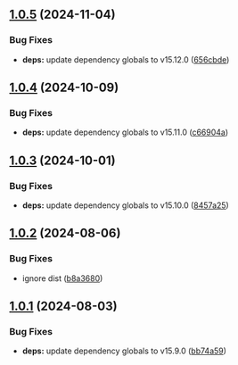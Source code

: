 ## [1.0.5](https://github.com/eik-lib/eslint-config/compare/v1.0.4...v1.0.5) (2024-11-04)


### Bug Fixes

* **deps:** update dependency globals to v15.12.0 ([656cbde](https://github.com/eik-lib/eslint-config/commit/656cbde3d78052e003e2adb77c42cbc9ae54f83d))

## [1.0.4](https://github.com/eik-lib/eslint-config/compare/v1.0.3...v1.0.4) (2024-10-09)


### Bug Fixes

* **deps:** update dependency globals to v15.11.0 ([c66904a](https://github.com/eik-lib/eslint-config/commit/c66904a382b6077b775a3d7ecde31b941ac223df))

## [1.0.3](https://github.com/eik-lib/eslint-config/compare/v1.0.2...v1.0.3) (2024-10-01)


### Bug Fixes

* **deps:** update dependency globals to v15.10.0 ([8457a25](https://github.com/eik-lib/eslint-config/commit/8457a25bb6cce8ee367cb92362133e62b1a16d46))

## [1.0.2](https://github.com/eik-lib/eslint-config/compare/v1.0.1...v1.0.2) (2024-08-06)


### Bug Fixes

* ignore dist ([b8a3680](https://github.com/eik-lib/eslint-config/commit/b8a3680614efa988b670e4915c2988551172cb61))

## [1.0.1](https://github.com/eik-lib/eslint-config/compare/v1.0.0...v1.0.1) (2024-08-03)


### Bug Fixes

* **deps:** update dependency globals to v15.9.0 ([bb74a59](https://github.com/eik-lib/eslint-config/commit/bb74a592e15c0ddd24e02f53d1f14223c0d6880e))
